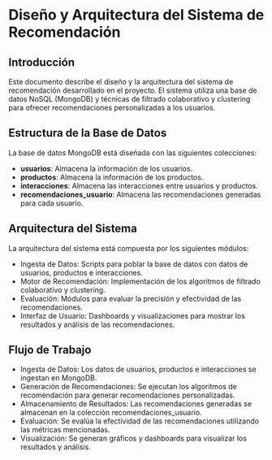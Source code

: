 # Diseño y Arquitectura del Sistema de Recomendación

## Introducción

Este documento describe el diseño y la arquitectura del sistema de recomendación desarrollado en el proyecto. El sistema utiliza una base de datos NoSQL (MongoDB) y técnicas de filtrado colaborativo y clustering para ofrecer recomendaciones personalizadas a los usuarios.

## Estructura de la Base de Datos

La base de datos MongoDB está diseñada con las siguientes colecciones:

- **usuarios**: Almacena la información de los usuarios.
- **productos**: Almacena la información de los productos.
- **interacciones**: Almacena las interacciones entre usuarios y productos.
- **recomendaciones_usuario**: Almacena las recomendaciones generadas para cada usuario.

## Arquitectura del Sistema
La arquitectura del sistema está compuesta por los siguientes módulos:

- Ingesta de Datos: Scripts para poblar la base de datos con datos de usuarios, productos e interacciones.
- Motor de Recomendación: Implementación de los algoritmos de filtrado colaborativo y clustering.
- Evaluación: Módulos para evaluar la precisión y efectividad de las recomendaciones.
- Interfaz de Usuario: Dashboards y visualizaciones para mostrar los resultados y análisis de las recomendaciones.
  
## Flujo de Trabajo

- Ingesta de Datos: Los datos de usuarios, productos e interacciones se ingestan en MongoDB.
- Generación de Recomendaciones: Se ejecutan los algoritmos de recomendación para generar recomendaciones personalizadas.
- Almacenamiento de Resultados: Las recomendaciones generadas se almacenan en la colección recomendaciones_usuario.
- Evaluación: Se evalúa la efectividad de las recomendaciones utilizando las métricas mencionadas.
- Visualización: Se generan gráficos y dashboards para visualizar los resultados y análisis.
